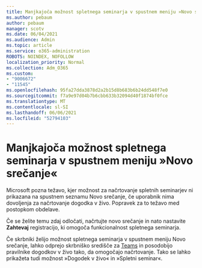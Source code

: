 ```yaml
---
title: Manjkajoča možnost spletnega seminarja v spustnem meniju »Novo srečanje«
ms.author: pebaum
author: pebaum
manager: scotv
ms.date: 06/04/2021
ms.audience: Admin
ms.topic: article
ms.service: o365-administration
ROBOTS: NOINDEX, NOFOLLOW
localization_priority: Normal
ms.collection: Adm_O365
ms.custom:
- "9006672"
- "11545"
ms.openlocfilehash: 95fa27dda3878d2a2b15d8b683b6b24dd548f7e0
ms.sourcegitcommit: f7a9e97d04b7b6cbb633b32094d40f1874bf0fce
ms.translationtype: MT
ms.contentlocale: sl-SI
ms.lasthandoff: 06/06/2021
ms.locfileid: "52794103"
---
```

# <a name="webinar-option-missing-in-new-meeting-drop-down"></a>Manjkajoča možnost spletnega seminarja v spustnem meniju »Novo srečanje«

Microsoft pozna težavo, kjer možnost za načrtovanje spletnih seminarjev  ni prikazana na spustnem seznamu Novo srečanje, če uporabnik nima dovoljenja za načrtovanje dogodka v živo. Popravek za to težavo med postopkom obdelave.

Če se želite temu zdaj odločati, načrtujte novo srečanje in nato nastavite **Zahtevaj** registracijo, ki omogoča funkcionalnost spletnega seminarja.

Če skrbniki želijo možnost spletnega  seminarja v spustnem meniju Novo srečanje, lahko odprejo skrbniško središče za [Teams](https://admin.teams.microsoft.com/policies/broadcasts) in posodobijo pravilnike dogodkov v živo tako, da omogočajo načrtovanje. Tako se lahko prikažeta tudi možnost »Dogodek v živo« in »Spletni seminar«.